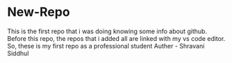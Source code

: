 # New-Repo
This is the first repo that i was doing knowing some info about github. Before this repo, the repos that i added all are linked with my vs code editor. So, these is my first repo as a professional student
Auther - Shravani Siddhul
